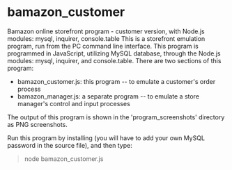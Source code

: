 # bamazon_customer
Bamazon online storefront program - customer version, with Node.js modules: mysql, inquirer, console.table
This is a storefront emulation program, run from the PC command line interface.
This program is programmed in JavaScript, utilizing MySQL database, through the Node.js modules:
 mysql, inquirer, and console.table.
There are two sections of this program:
  * bamazon_customer.js:  this program -- to emulate a customer's order process
  * bamazon_manager.js:  a separate program -- to emulate a store manager's control and input processes
 
 The output of this program is shown in the 'program_screenshots' directory as PNG screenshots.
 
 Run this program by installing (you will have to add your own MySQL password in the source file), and then type:
 > node bamazon_customer.js
